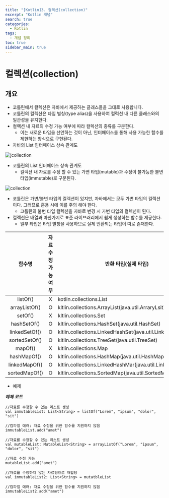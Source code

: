 ```yaml
---
title: "[Kotlin]3. 컬렉션(collection)"
excerpt: "Kotlin 개념"
search: true
categories:
  - Kotlin
tags:
  - 개념 정리
toc: true
sidebar_main: true
---
```


# 컬렉션(collection)

## 개요
- 코틀린에서 컬렉션은 자바에서 제공하는 클래스들을 그대로 사용합니다.
- 코틀린의 컬렉션은 타입 별칭(type alias)을 사용하여 컬럭션 내 다른 클래스와의 일관성을 유지한다.
- 컬렉션 내 자료의 수정 가능 여부에 따라 컬렉션의 종류를 구분한다.
  - 이는 새로운 타입을 선언하는 것이 아닌, 인터페이스를 통해 사용 가능한 함수를 제한하는 방식으로 구현된다.
- 자바의 List 인터페이스 상속 관계도

![jcollection](https://user-images.githubusercontent.com/34755287/43832903-e441e45e-9b43-11e8-98b2-9cd79a150851.JPG)

- 코틀린의 List 인터페이스 상속 관계도
  - 컬렉션 내 자료를 수정 할 수 있는 가변 타입(mutable)과 수정이 불가능한 불변 타입(immutable)로 구분된다.

![collection](https://user-images.githubusercontent.com/34755287/43832902-e4164d58-9b43-11e8-966b-5426e0332271.JPG)


- 코틀린은 가변/불변 타입의 컬렉션이 있지만, 자바에서는 모두 가변 타입의 컬렉션이다. 그러므로 혼용 시에 이를 주의 해야 한다.
  - 코틀린의 불변 타입 컬렉션을 자바로 변경 시 가변 타입의 컬렉션이 된다.
- 컬렉션은 배열과 마찬가지로 표준 라이브러리에서 쉽게 생성하는 함수를 제공한다.
  - 일부 타입은 타입 별칭을 사용하므로 실제 반환되는 타입이 따로 존재한다.

|     함수명    | 자료 수정가능 여부 | 반환 타입(실제 타입)                                      |
|:-------------:|:------------------:|-----------------------------------------------------------|
|    listOf()   |          X         | kotlin.collections.List                                   |
| arrayListOf() |          O         | kltlin.collections.ArrayList(java.util.ArraryLsit)        |
|    setOf()    |          X         | kltlin.collections.Set                                    |
|  hashSetOf()  |          O         | kltlin.collections.HashSet(java.util.HashSet)             |
| linkedSetOf() |          O         | kltlin.collections.LinkedHashSet(java.util.LinkedHashSet) |
| sortedSetOf() |          O         | kltlin.collections.TreeSet(java.util.TreeSet)             |
|    mapOf()    |          X         | kltlin.collections.Map                                    |
|  hashMapOf()  |          O         | kltlin.collections.HashMap(java.util.HashMap)             |
| linkedMapOf() |          O         | kltlin.collections.LinkedHashMar(java.util.LinkedHashMap) |
| sortedMapOf() |          O         | kltlin.collections.SortedMap(java.util.SortedMap)         |

- 예제

___예제 코드___

```
//자료를 수정할 수 없는 리스트 생성
val immutableList: List<String> = listOf("Lorem", "ipsum", "dolor", "sit")

//컴파일 에러: 자료 수정을 위한 함수를 지원하지 않음
immutableList.add("amet")

//자료를 수정할 수 있는 리스트 생성
val mutableList: MutableList<String> = arrayListOf("Lorem", "ipsum", "dolor", "sit")

//자료 수정 가능
mutableList.add("amet")

//자료를 수정하지 않는 자료형으로 재할당
val immutableList2: List<String> = mutatbleList

//컴파일 에러: 자료 수정을 위한 함수를 지원하지 않음
immutableList2.add("amet")
```

